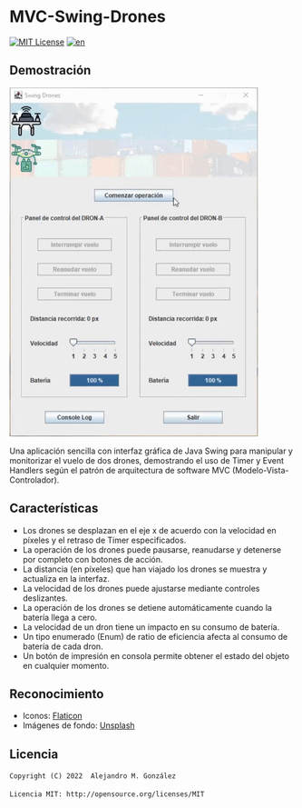 MVC-Swing-Drones
===============
[![MIT License](https://img.shields.io/badge/License-MIT-green.svg)](https://choosealicense.com/licenses/mit/)
[![en](https://img.shields.io/badge/lang-en-red.svg)](https://github.com/alejandroMAD/mvc-swing-drones/blob/master/README.md)

Demostración
----------
![Demo animation](/demo.gif)

Una aplicación sencilla con interfaz gráfica de Java Swing para manipular y monitorizar el vuelo de dos drones, demostrando el uso de Timer y Event Handlers según el patrón de arquitectura de software MVC (Modelo-Vista-Controlador).

Características
-------------------
* Los drones se desplazan en el eje x de acuerdo con la velocidad en píxeles y el retraso de Timer especificados.
* La operación de los drones puede pausarse, reanudarse y detenerse por completo con botones de acción.
* La distancia (en píxeles) que han viajado los drones se muestra y actualiza en la interfaz.
* La velocidad de los drones puede ajustarse mediante controles deslizantes.
* La operación de los drones se detiene automáticamente cuando la batería llega a cero.
* La velocidad de un dron tiene un impacto en su consumo de batería.
* Un tipo enumerado (Enum) de ratio de eficiencia afecta al consumo de batería de cada dron.
* Un botón de impresión en consola permite obtener el estado del objeto en cualquier momento.


Reconocimiento
-------------------

* Iconos: [Flaticon](https://www.flaticon.com/)
* Imágenes de fondo: [Unsplash](https://www.unsplash.com/)


Licencia
--------
    Copyright (C) 2022  Alejandro M. González
    
    Licencia MIT: http://opensource.org/licenses/MIT
